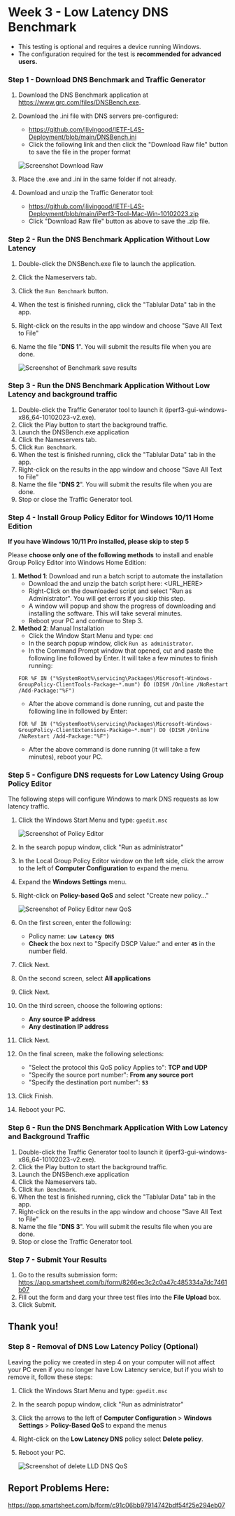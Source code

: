 # Week 3 - Low Latency DNS Benchmark

* This testing is optional and requires a device running Windows.
* The configuration required for the test is **recommended for advanced users.**

### Step 1 - Download DNS Benchmark and Traffic Generator
1. Download the DNS Benchmark application at https://www.grc.com/files/DNSBench.exe.
1. Download the .ini file with DNS servers pre-configured: 
   * https://github.com/jlivingood/IETF-L4S-Deployment/blob/main/DNSBench.ini
   * Click the following link and then click the "Download Raw file" button to save the file in the proper format
         
   ![Screenshot Download Raw](https://github.com/elocmcs/IETF-L4S-Deployment/blob/main/Screenshot-231023-5.jpg)
1. Place the .exe and .ini in the same folder if not already.
2. Download and unzip the Traffic Generator tool:
   * https://github.com/jlivingood/IETF-L4S-Deployment/blob/main/iPerf3-Tool-Mac-Win-10102023.zip
   * Click "Download Raw file" button as above to save the .zip file.

### Step 2 - Run the DNS Benchmark Application Without Low Latency
1. Double-click the DNSBench.exe file to launch the application.
2. Click the Nameservers tab.
3. Click the `Run Benchmark` button.
4. When the test is finished running, click the "Tablular Data" tab in the app.
5. Right-click on the results in the app window and choose "Save All Text to File"
6. Name the file "**DNS 1**". You will submit the results file when you are done.

   ![Screenshot of Benchmark save results](https://github.com/elocmcs/IETF-L4S-Deployment/blob/main/Screenshot-231023-6.jpg)
 
### Step 3 - Run the DNS Benchmark Application Without Low Latency and background traffic
1. Double-click the Traffic Generator tool to launch it (iperf3-gui-windows-x86_64-10102023-v2.exe).
2. Click the Play button to start the background traffic.
3. Launch the DNSBench.exe application
4. Click the Nameservers tab.
5. Click `Run Benchmark`.
6. When the test is finished running, click the "Tablular Data" tab in the app.
5. Right-click on the results in the app window and choose "Save All Text to File"
6. Name the file "**DNS 2**". You will submit the results file when you are done.
7. Stop or close the Traffic Generator tool.

### Step 4 - Install Group Policy Editor for Windows 10/11 Home Edition
**If you have Windows 10/11 Pro installed, please skip to step 5**

Please **choose only one of the following methods** to install and enable Group Policy Editor into Windows Home Edition:
1. **Method 1**: Download and run a batch script to automate the installation
   * Download the and unzip the batch script here: <URL_HERE>
   * Right-Click on the downloaded script and select "Run as Administrator". You will get errors if you skip this step.
   * A window will popup and show the progress of downloading and installing the software. This will take several minutes.
   * Reboot your PC and continue to Step 3.
1. **Method 2**: Manual Installation
   * Click the Window Start Menu and type: `cmd`
   * In the search popup window, click `Run as administrator`.
   * In the Command Prompt window that opened, cut and paste the following line followed by Enter. It will take a few minutes to finish running:
   ```
   FOR %F IN ("%SystemRoot%\servicing\Packages\Microsoft-Windows-GroupPolicy-ClientTools-Package~*.mum") DO (DISM /Online /NoRestart /Add-Package:"%F")
   ```
   * After the above command is done running, cut and paste the following line in followed by Enter:
   ```
   FOR %F IN ("%SystemRoot%\servicing\Packages\Microsoft-Windows-GroupPolicy-ClientExtensions-Package~*.mum") DO (DISM /Online /NoRestart /Add-Package:"%F")
   ```
   * After the above command is done running (it will take a few minutes), reboot your PC.

### Step 5 - Configure DNS requests for Low Latency Using Group Policy Editor
The following steps will configure Windows to mark DNS requests as low latency traffic.
1. Click the Windows Start Menu and type: `gpedit.msc`
   
   ![Screenshot of Policy Editor](https://github.com/elocmcs/IETF-L4S-Deployment/blob/main/Screenshot_231023-2.jpg)
   
3. In the search popup window, click "Run as administrator"
4. In the Local Group Policy Editor window on the left side, click the arrow to the left of **Computer Configuration** to expand the menu.
5. Expand the **Windows Settings** menu.
6. Right-click on **Policy-based QoS** and select "Create new policy..."

   ![Screenshot of Policy Editor new QoS](https://github.com/elocmcs/IETF-L4S-Deployment/blob/main/Screenshot-231023-3.jpg)
   
8. On the first screen, enter the following:
   * Policy name: **`Low Latency DNS`**
   * **Check** the box next to "Specify DSCP Value:" and enter **`45`** in the number field.
9. Click Next.
10. On the second screen, select **All applications**
11. Click Next.
12. On the third screen, choose the following options:
    * **Any source IP address**
    * **Any destination IP address**
13. Click Next.
14. On the final screen, make the following selections:
    * "Select the protocol this QoS policy Applies to": **TCP and UDP**
    * "Specify the source port number": **From any source port**
    * "Specify the destination port number": **`53`**
15. Click Finish.
16. Reboot your PC.
 
### Step 6 - Run the DNS Benchmark Application With Low Latency and Background Traffic
1. Double-click the Traffic Generator tool to launch it (iperf3-gui-windows-x86_64-10102023-v2.exe).
2. Click the Play button to start the background traffic.
3. Launch the DNSBench.exe application
4. Click the Nameservers tab.
5. Click `Run Benchmark`.
6. When the test is finished running, click the "Tablular Data" tab in the app.
5. Right-click on the results in the app window and choose "Save All Text to File"
6. Name the file "**DNS 3**". You will submit the results file when you are done.
7. Stop or close the Traffic Generator tool.

### Step 7 - Submit Your Results
1. Go to the results submission form: https://app.smartsheet.com/b/form/8266ec3c2c0a47c485334a7dc7461b07
2. Fill out the form and darg your three test files into the **File Upload** box.
3. Click Submit.

## Thank you!

### Step 8 - Removal of DNS Low Latency Policy (Optional)
Leaving the policy we created in step 4 on your computer will not affect your PC even if you no longer have Low Latency service, but if you wish to remove it, follow these steps:
1. Click the Windows Start Menu and type: `gpedit.msc`
2. In the search popup window, click "Run as administrator"
3. Click the arrows to the left of **Computer Configuration** > **Windows Settings** > **Policy-Based QoS** to expand the menus
4. Right-click on the **Low Latency DNS** policy select **Delete policy**.
5. Reboot your PC.

   ![Screenshot of delete LLD DNS QoS](https://github.com/elocmcs/IETF-L4S-Deployment/blob/main/Screenshot_231023-4.jpg)

## Report Problems Here: 
https://app.smartsheet.com/b/form/c91c06bb97914742bdf54f25e294eb07
